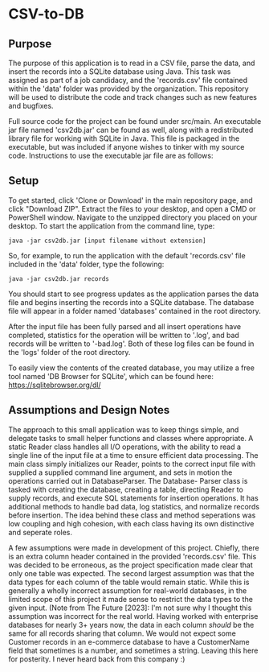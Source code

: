 # CSV-to-DB

## Purpose
The purpose of this application is to read in a CSV file, parse the data, and insert the records into a SQLite database using 
Java. This task was assigned as part of a job candidacy, and the 'records.csv' file contained within the 'data' folder was
provided by the organization.
This repository will be used to distribute the code and track changes such as new features and bugfixes.

Full source code for the project can be found under src/main. An executable jar file named 'csv2db.jar' can be found as well,
along with a redistributed library file for working with SQLite in Java. This file is packaged in the executable, but was
included if anyone wishes to tinker with my source code. Instructions to use the executable jar file are as follows:

## Setup
To get started, click 'Clone or Download' in the main repository page, and click "Download ZIP". Extract the files to your
desktop, and open a CMD or PowerShell window. Navigate to the unzipped directory you placed on 
your desktop. To start the application from the command line, type:

```
java -jar csv2db.jar [input filename without extension]
```

So, for example, to run the application with the default 'records.csv' file included in the 'data' folder, type the following:

```
java -jar csv2db.jar records
```

You should start to see progress updates as the application parses the data file and begins inserting the records into a SQLite
database. The database file will appear in a folder named 'databases' contained in the root directory.

After the input file has been fully parsed and all insert operations have completed, statistics for the operation will be written
to '<input-filename>.log', and bad records will be written to '<input-filename>-bad.log'. Both of these log files can be found
in the 'logs' folder of the root directory.
  
To easily view the contents of the created database, you may utilize a free tool named 'DB Browser for SQLite', which can be
found here: https://sqlitebrowser.org/dl/

## Assumptions and Design Notes
The approach to this small application was to keep things simple, and delegate tasks to small helper functions and classes where
appropriate. A static Reader class handles all I/O operations, with the ability to read a single line of the input file at
a time to ensure efficient data processing. The main class simply initializes our Reader, points to the correct input file
with supplied a supplied command line argument, and sets in motion the operations carried out in DatabaseParser. The Database-
Parser class is tasked with creating the database, creating a table, directing Reader to supply records, and execute SQL
statements for insertion operations. It has additional methods to handle bad data, log statistics, and normalize records before
insertion. The idea behind these class and method seperations was low coupling and high cohesion, with each class having its own
distinctive and seperate roles.

A few assumptions were made in development of this project. Chiefly, there is an extra column header contained in the provided
'records.csv' file. This was decided to be erroneous, as the project specification made clear that only one table was expected.
The second largest assumption was that the data types for each column of the table would remain static. While this is generally
a wholly incorrect assumption for real-world databases, in the limited scope of this project it made sense to restrict the
data types to the given input. (Note from The Future [2023]: I'm not sure why I thought this assumption was incorrect for the real world. Having worked with enterprise databases for nearly 3+ years now, the data in each column _should_ be the same for all records sharing that column. We would not expect some Customer records in an e-commerce database to have a CustomerName field that sometimes is a number, and sometimes a string. Leaving this here for posterity. I never heard back from this company :)
